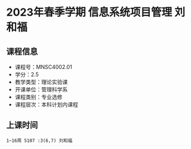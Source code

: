 # 2023年春季学期 信息系统项目管理 刘和福






## 课程信息

- 课程号：MNSC4002.01
- 学分：2.5
- 教学类型：理论实验课
- 开课单位：管理科学系
- 课程类别：专业选修
- 课程层次：本科计划内课程

## 上课时间

```
1~16周 5107 :3(6,7) 刘和福
```

